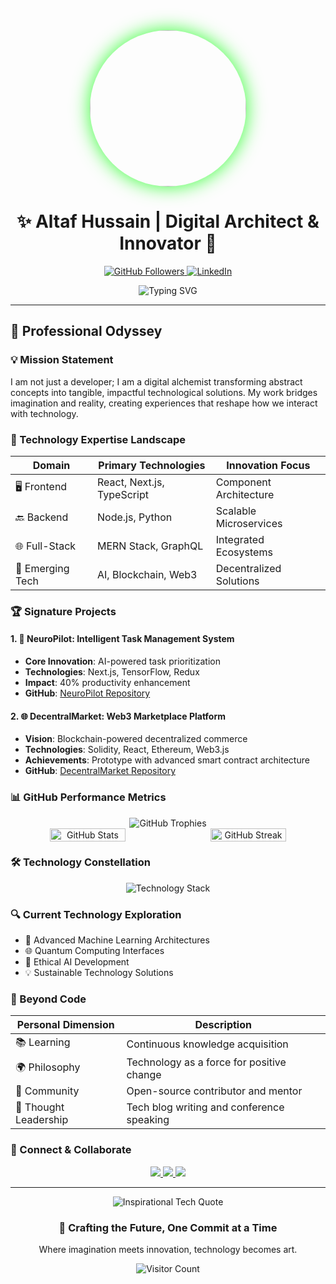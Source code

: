 <div align="center">
  <img src="https://media1.giphy.com/media/v1.Y2lkPTc5MGI3NjExOTFqaXg2aDhvOWRiajJjcjdteGhiaHp5czQzYmZmYTFuNGFvZmExdSZlcD12MV9pbnRlcm5hbF9naWZfYnlfaWQmY3Q9Zw/wLNuW1tCKRiPmDV5Y4/giphy.webp" width="250" height="250" style="border-radius: 50%; box-shadow: 0 0 30px rgba(0,255,0,0.8); transition: transform 0.3s ease-in-out;" />

  <h1>✨ Altaf Hussain | Digital Architect & Innovator 🚀</h1>
  <p align="center">
    <a href="https://github.com/izumifreelance">
      <img src="https://img.shields.io/github/followers/izumifreelance?style=social" alt="GitHub Followers" />
    </a>
    <a href="https://www.linkedin.com/in/altaf-hussain-325967324">
      <img src="https://img.shields.io/badge/LinkedIn-Connect-blue?style=social&logo=linkedin" alt="LinkedIn" />
    </a>
  </p>

  <img src="https://readme-typing-svg.demolab.com?font=Fira+Code&size=22&duration=3000&pause=500&color=00FF41&center=true&width=700&lines=Full-Stack+Web+Architect;Blockchain+%26+AI+Innovation+Catalyst;Open-Source+Contributor;Digital+Experience+Craftsman;Technology+Philosopher" alt="Typing SVG" />
</div>

---

## 🌟 Professional Odyssey

### 💡 Mission Statement
I am not just a developer; I am a digital alchemist transforming abstract concepts into tangible, impactful technological solutions. My work bridges imagination and reality, creating experiences that reshape how we interact with technology.

### 🔬 Technology Expertise Landscape

| Domain | Primary Technologies | Innovation Focus |
|--------|---------------------|------------------|
| 🖥️ Frontend | React, Next.js, TypeScript | Component Architecture |
| 🔙 Backend | Node.js, Python | Scalable Microservices |
| 🌐 Full-Stack | MERN Stack, GraphQL | Integrated Ecosystems |
| 🤖 Emerging Tech | AI, Blockchain, Web3 | Decentralized Solutions |

### 🏆 Signature Projects

#### 1. 🧠 NeuroPilot: Intelligent Task Management System
- **Core Innovation**: AI-powered task prioritization
- **Technologies**: Next.js, TensorFlow, Redux
- **Impact**: 40% productivity enhancement
- **GitHub**: [NeuroPilot Repository](https://github.com/izumifreelance/neuropilot)

#### 2. 🌐 DecentralMarket: Web3 Marketplace Platform
- **Vision**: Blockchain-powered decentralized commerce
- **Technologies**: Solidity, React, Ethereum, Web3.js
- **Achievements**: Prototype with advanced smart contract architecture
- **GitHub**: [DecentralMarket Repository](https://github.com/izumifreelance/decentralmarket)

### 📊 GitHub Performance Metrics

<div align="center">
  <img src="https://github-profile-trophy.vercel.app/?username=izumifreelance&theme=radical&column=4" alt="GitHub Trophies" />
  
  <div style="display: flex; justify-content: space-between;">
    <img src="https://github-readme-stats.vercel.app/api?username=izumifreelance&show_icons=true&theme=radical" width="49%" alt="GitHub Stats" />
    <img src="https://github-readme-streak-stats.herokuapp.com/?user=izumifreelance&theme=radical" width="49%" alt="GitHub Streak" />
  </div>
</div>

### 🛠️ Technology Constellation

<div align="center">
  <img src="https://skillicons.dev/icons?i=react,typescript,nodejs,python,mongodb,docker,git,nextjs" alt="Technology Stack" />
</div>

### 🔍 Current Technology Exploration
- 🧠 Advanced Machine Learning Architectures
- 🌐 Quantum Computing Interfaces
- 🤖 Ethical AI Development
- 💡 Sustainable Technology Solutions

### 🌈 Beyond Code

| Personal Dimension | Description |
|-------------------|-------------|
| 📚 Learning | Continuous knowledge acquisition |
| 🌍 Philosophy | Technology as a force for positive change |
| 🤝 Community | Open-source contributor and mentor |
| 🎤 Thought Leadership | Tech blog writing and conference speaking |

### 📡 Connect & Collaborate

<p align="center">
  <a href="mailto:izumiFreelance@gmail.com">
    <img src="https://img.shields.io/badge/Email-Contact-critical?style=for-the-badge&logo=gmail" />
  </a>
  <a href="https://www.linkedin.com/in/altaf-hussain-325967324">
    <img src="https://img.shields.io/badge/LinkedIn-Professional_Network-blue?style=for-the-badge&logo=linkedin" />
  </a>
  <a href="https://dev.to/izumifreelance">
    <img src="https://img.shields.io/badge/Blog-Tech_Insights-black?style=for-the-badge&logo=dev.to" />
  </a>
</p>

---

<div align="center">
  <img src="https://quotes-github-readme.vercel.app/api?type=horizontal&theme=dark" alt="Inspirational Tech Quote" />
  
  <h3>🚀 Crafting the Future, One Commit at a Time</h3>
  <p>Where imagination meets innovation, technology becomes art.</p>
  
  ![Visitor Count](https://profile-counter.glitch.me/izumifreelance/count.svg)
</div>
